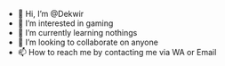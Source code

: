 - 👋 Hi, I’m @Dekwir
- 👀 I’m interested in gaming
- 🌱 I’m currently learning nothings
- 💞️ I’m looking to collaborate on anyone
- 📫 How to reach me by contacting me via WA or Email

<!---
Dekwir/Dekwir is a ✨ special ✨ repository because its `README.md` (this file) appears on your GitHub profile.
You can click the Preview link to take a look at your changes.
--->
